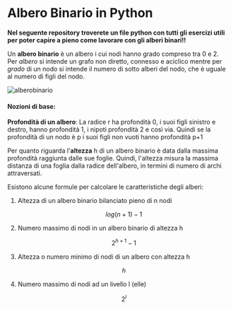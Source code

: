 # Albero Binario in Python

**Nel seguente repository troverete un file python con tutti gli esercizi utili per poter capire a pieno come lavorare con gli alberi binari!!**

Un **albero binario** è un albero i cui nodi hanno grado compreso tra 0 e 2. Per *albero* si intende un grafo non diretto, connesso e aciclico mentre per *grado* di un nodo si intende il numero di sotto alberi del nodo, che è uguale al numero di figli del nodo.

![alberobinario](https://github.com/moonchildgv/AlberiBinari-in-Python/assets/34889283/e306e2a6-fd11-4b39-8e64-301c191c9d39)

#### Nozioni di base:

**Profondità di un albero**: La radice r ha profondità 0, i suoi 
figli sinistro e destro, hanno profondità 1, i nipoti profondità 2 e 
così via. Quindi se la profondità di un nodo è p i suoi figli non vuoti 
hanno profondità p+1

Per quanto riguarda l'**altezza** h di un albero binario è 
data dalla massima profondità raggiunta dalle sue foglie. Quindi, 
l'altezza misura la massima distanza di una foglia dalla radice 
dell'albero, in termini di numero di archi attraversati.

Esistono alcune formule per calcolare le caratteristiche degli alberi:

1. Altezza di un albero binario bilanciato pieno di n nodi
   
   $$
   log(n+1)-1
   $$

2. Numero massimo di nodi in un albero binario di altezza h
   
   $$
   2^{h+1}-1
   $$

3. Altezza o numero minimo di nodi di un albero con altezza h
   
   $$
   h
   $$

4. Numero massimo di nodi ad un livello l (elle)
   
   $$
   2^l
   $$






